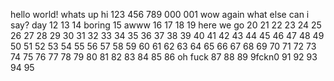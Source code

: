 hello world!
whats up
hi
123
456
789
000
001
wow
again
what else can i say?
day 12
13
14
boring 15
awww 16
17
18
19 here we go
20
21
22
23
24
25
26
27
28
29
30
31
32
33
34
35
36
37
38
39
40
41
42
43
44
45
46
47
48
49
50
51
52
53
54
55
56
57
58
59
60
61
62
63
64
65
66
67
68
69
70
71
72
73
74
75
76
77
78
79
80
81
82
83
84
85
86
oh fuck 87
88
89
9fckn0
91
92
93
94
95

